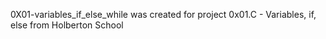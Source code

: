 0X01-variables_if_else_while was created for project 0x01.C - Variables, if, else from Holberton School
